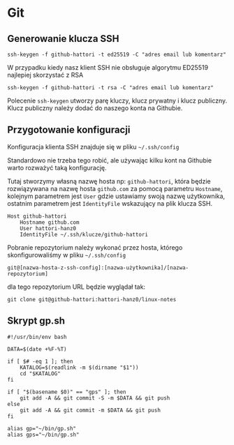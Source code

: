 # Git

## Generowanie klucza SSH

```
ssh-keygen -f github-hattori -t ed25519 -C "adres email lub komentarz"
```

W przypadku kiedy nasz klient SSH nie obsługuje algorytmu ED25519 najlepiej skorzystać z RSA

```
ssh-keygen -f github-hattori -t rsa -C "adres email lub komentarz"
```

Polecenie `ssh-keygen` utworzy parę kluczy, klucz prywatny i klucz publiczny. Klucz publiczny należy
dodać do naszego konta na Githubie.

## Przygotowanie konfiguracji

Konfiguracja klienta SSH znajduje się w pliku `~/.ssh/config`

Standardowo nie trzeba tego robić, ale używając kilku kont na Githubie warto rozważyć taką
konfigurację.

Tutaj stworzymy własną nazwę hosta np: `github-hattori`, która będzie rozwiązywana na nazwę hosta
`github.com` za pomocą parametru `Hostname`, kolejnym parametrem jest `User` gdzie ustawiamy swoją
nazwę użytkownika, ostatnim parametrem jest `IdentityFile` wskazujący na plik klucza SSH.

```
Host github-hattori
    Hostname github.com
    User hattori-hanz0
    IdentityFile ~/.ssh/klucze/github-hattori
```

Pobranie repozytorium należy wykonać przez hosta, którego skonfigurowaliśmy w pliku `~/.ssh/config`

```
git@[nazwa-hosta-z-ssh-config]:[nazwa-użytkownika]/[nazwa-repozytorium]
```

dla tego repozytorium URL będzie wyglądał tak:

```
git clone git@github-hattori:hattori-hanz0/linux-notes
```

## Skrypt gp.sh

```
#!/usr/bin/env bash

DATA=$(date +%F-%T)

if [ $# -eq 1 ]; then
    KATALOG=$(readlink -m $(dirname "$1"))
    cd "$KATALOG"
fi

if [ "$(basename $0)" == "gps" ]; then
    git add -A && git commit -S -m $DATA && git push
else
    git add -A && git commit -m $DATA && git push
fi
```

```
alias gp="~/bin/gp.sh"
alias gps="~/bin/gp.sh"
```
